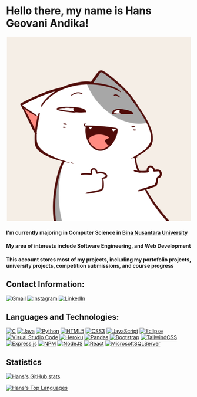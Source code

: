 # Hello there, my name is Hans Geovani Andika!

<div align="center" rounded="true">
<img src="Pus-Nyangami.jpg">
</div>

#### I'm currently majoring in Computer Science in [Bina Nusantara University](https://binus.ac.id/)

#### My area of interests include Software Engineering, and Web Development

#### This account stores most of my projects, including my portofolio projects, university projects, competition submissions, and course progress

## Contact Information:

[![Gmail](https://img.shields.io/badge/Gmail-D14836?style=for-the-badge&logo=gmail&logoColor=white)](mailto:hansandika70@gmail.com) [![Instagram](https://img.shields.io/badge/Instagram-E4405F?style=for-the-badge&logo=instagram&logoColor=white)](https://www.instagram.com/hansgeovani/) [![LinkedIn](https://img.shields.io/badge/LinkedIn-0077B5?style=for-the-badge&logo=linkedin&logoColor=white)](https://www.linkedin.com/in/hans-geovani-andika-8b846b209/)

## Languages and Technologies:

[![C](https://img.shields.io/badge/c-%2300599C.svg?style=for-the-badge&logo=c&logoColor=white)](<https://en.wikipedia.org/wiki/C_(programming_language)>) [![Java](https://img.shields.io/badge/java-%23ED8B00.svg?style=for-the-badge&logo=java&logoColor=white)](https://www.java.com/en/) [![Python](https://img.shields.io/badge/python-3670A0?style=for-the-badge&logo=python&logoColor=ffdd54)](https://www.python.org/) [![HTML5](https://img.shields.io/badge/html5-%23E34F26.svg?style=for-the-badge&logo=html5&logoColor=white)](https://www.w3schools.com/html/) [ ![CSS3](https://img.shields.io/badge/css3-%231572B6.svg?style=for-the-badge&logo=css3&logoColor=white)](https://www.w3schools.com/css/) [![JavaScript](https://img.shields.io/badge/javascript-%23323330.svg?style=for-the-badge&logo=javascript&logoColor=%23F7DF1E)](https://www.javascript.com/) [![Eclipse](https://img.shields.io/badge/Eclipse-FE7A16.svg?style=for-the-badge&logo=Eclipse&logoColor=white)](https://www.eclipse.org/) [![Visual Studio Code](https://img.shields.io/badge/Visual%20Studio%20Code-0078d7.svg?style=for-the-badge&logo=visual-studio-code&logoColor=white)](https://code.visualstudio.com/) [![Heroku](https://img.shields.io/badge/heroku-%23430098.svg?style=for-the-badge&logo=heroku&logoColor=white)](https://dashboard.heroku.com/) [![Pandas](https://img.shields.io/badge/pandas-%23150458.svg?style=for-the-badge&logo=pandas&logoColor=white)](https://pandas.pydata.org/) [![Bootstrap](https://img.shields.io/badge/bootstrap-%23563D7C.svg?style=for-the-badge&logo=bootstrap&logoColor=white)](https://getbootstrap.com/) [![TailwindCSS](https://img.shields.io/badge/tailwindcss-%2338B2AC.svg?style=for-the-badge&logo=tailwind-css&logoColor=white)](https://tailwindcss.com/) [![Express.js](https://img.shields.io/badge/express.js-%23404d59.svg?style=for-the-badge&logo=express&logoColor=%2361DAFB)](https://expressjs.com/) [![NPM](https://img.shields.io/badge/NPM-%23000000.svg?style=for-the-badge&logo=npm&logoColor=white)](https://www.npmjs.com/) [![NodeJS](https://img.shields.io/badge/node.js-6DA55F?style=for-the-badge&logo=node.js&logoColor=white)](https://nodejs.org/en/) [![React](https://img.shields.io/badge/react-%2320232a.svg?style=for-the-badge&logo=react&logoColor=%2361DAFB)](https://reactjs.org/) [![MicrosoftSQLServer](https://img.shields.io/badge/Microsoft%20SQL%20Sever-CC2927?style=for-the-badge&logo=microsoft%20sql%20server&logoColor=white)](https://en.wikipedia.org/wiki/Microsoft_SQL_Server)

## Statistics

[![Hans's GitHub stats](https://github-readme-stats.vercel.app/api?username=hansandika&theme=dracula&hide=stars,issues&count_private=true&show_icons=true)](https://github.com/anuraghazra/github-readme-stats)

[![Hans's Top Languages](https://github-readme-stats.vercel.app/api/top-langs/?username=hansandika&hide=jupyter%20notebook&theme=dracula&layout=compact)](https://github.com/anuraghazra/github-readme-stats)
